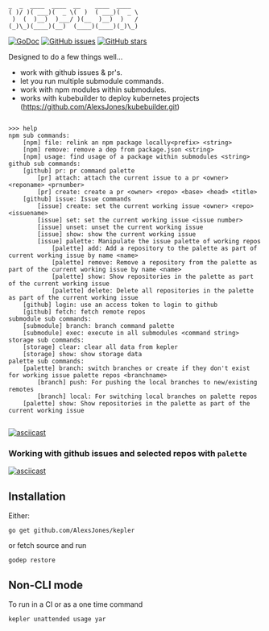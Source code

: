 ```
_  _  ____  ____  __    ____  ____
( )/ )( ___)(  _ \(  )  ( ___)(  _ \
 )  (  )__)  )___/ )(__  )__)  )   /
(_)\_)(____)(__)  (____)(____)(_)\_)
```

[![GoDoc](https://godoc.org/github.com/AlexsJones/kepler?status.svg)](https://godoc.org/github.com/AlexsJones/kepler)
[![GitHub issues](https://img.shields.io/github/issues/AlexsJones/kepler.svg)](https://github.com/AlexsJones/kepler/issues)
[![GitHub stars](https://img.shields.io/github/stars/AlexsJones/kepler.svg)](https://github.com/AlexsJones/kepler/stargazers)

Designed to do a few things well...
- work with github issues & pr's.
- let you run multiple submodule commands.
- work with npm modules within submodules.
- works with kubebuilder to deploy kubernetes projects (https://github.com/AlexsJones/kubebuilder.git)
```

>>> help
npm sub commands:
	[npm] file: relink an npm package locally<prefix> <string>
	[npm] remove: remove a dep from package.json <string>
	[npm] usage: find usage of a package within submodules <string>
github sub commands:
	[github] pr: pr command palette
		[pr] attach: attach the current issue to a pr <owner> <reponame> <prnumber>
		[pr] create: create a pr <owner> <repo> <base> <head> <title>
	[github] issue: Issue commands
		[issue] create: set the current working issue <owner> <repo> <issuename>
		[issue] set: set the current working issue <issue number>
		[issue] unset: unset the current working issue
		[issue] show: show the current working issue
		[issue] palette: Manipulate the issue palette of working repos
			[palette] add: Add a repository to the palette as part of current working issue by name <name>
			[palette] remove: Remove a repository from the palette as part of the current working issue by name <name>
			[palette] show: Show repositories in the palette as part of the current working issue
			[palette] delete: Delete all repositories in the palette as part of the current working issue
	[github] login: use an access token to login to github
	[github] fetch: fetch remote repos
submodule sub commands:
	[submodule] branch: branch command palette
	[submodule] exec: execute in all submodules <command string>
storage sub commands:
	[storage] clear: clear all data from kepler
	[storage] show: show storage data
palette sub commands:
	[palette] branch: switch branches or create if they don't exist for working issue palette repos <branchname>
		[branch] push: For pushing the local branches to new/existing remotes
		[branch] local: For switching local branches on palette repos
	[palette] show: Show repositories in the palette as part of the current working issue


```
[![asciicast](https://asciinema.org/a/uccLCSINhgn48JBMFMEDNLCZg.png)](https://asciinema.org/a/uccLCSINhgn48JBMFMEDNLCZg)


### Working with github issues and selected repos with `palette`

[![asciicast](https://asciinema.org/a/QRO4nWiZycVLi8jZb9TFnUbau.png)](https://asciinema.org/a/QRO4nWiZycVLi8jZb9TFnUbau)



## Installation

Either:

```
go get github.com/AlexsJones/kepler
```

or fetch source and run
```
godep restore
```

## Non-CLI mode

To run in a CI or as a one time command

```
kepler unattended usage yar
```
